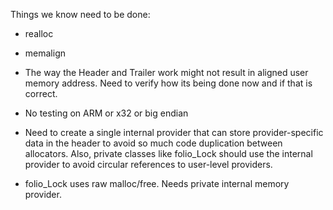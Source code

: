 
Things we know need to be done:

- realloc
- memalign
- The way the Header and Trailer work might not result in aligned user memory address.
  Need to verify how its being done now and if that is correct.
- No testing on ARM or x32 or big endian

- Need to create a single internal provider that can store provider-specific data in
  the header to avoid so much code duplication between allocators.  Also, private
  classes like folio_Lock should use the internal provider to avoid circular references
  to user-level providers.
- folio_Lock uses raw malloc/free.  Needs private internal memory provider.
